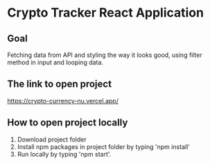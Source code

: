 # Crypto Tracker React Application
## Goal
Fetching data from API and styling the way it looks good, using filter method in input and looping data.
## The link to open project
https://crypto-currency-nu.vercel.app/

## How to open project locally
1. Download project folder
2. Install npm packages in project folder by typing 'npm install'
3. Run locally by typing 'npm start'.
